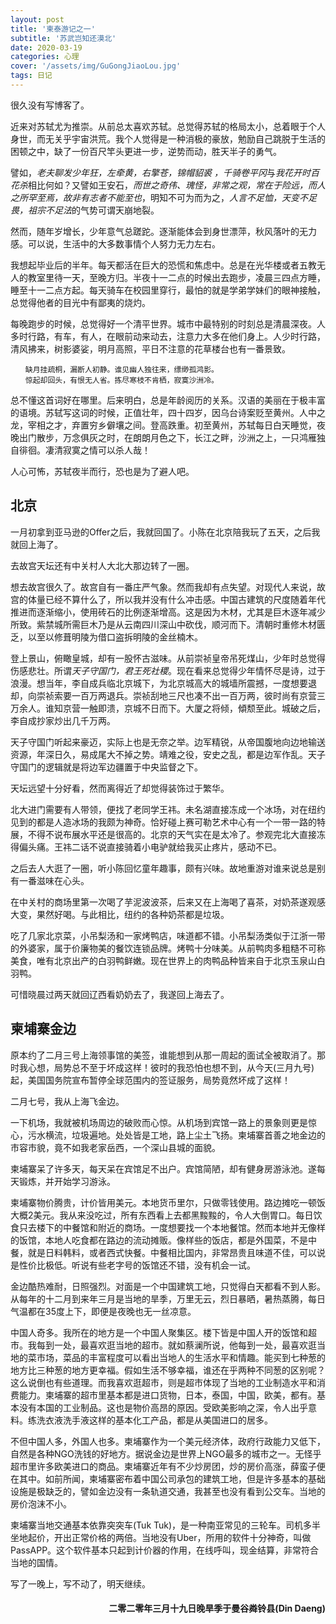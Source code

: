 ```yaml
---
layout: post
title: '柬泰游记之一'
subtitle: '苏武岂知还漠北'
date: 2020-03-19
categories: 心理
cover: '/assets/img/GuGongJiaoLou.jpg'
tags: 日记
---
```


很久没有写博客了。

近来对苏轼尤为推崇。从前总太喜欢苏轼。总觉得苏轼的格局太小，总着眼于个人身世，而无关乎宇宙洪荒。我个人觉得是一种消极的豪放，勉励自己跳脱于生活的困顿之中，缺了一份百尺竿头更进一步，逆势而动，胜天半子的勇气。

譬如，*老夫聊发少年狂，左牵黄，右擎苍，锦帽貂裘 ，千骑卷平冈*与*我花开时百花杀*相比何如？又譬如王安石，*而世之奇伟、瑰怪，非常之观，常在于险远，而人之所罕至焉，故非有志者不能至也*，明知不可为而为之，*人言不足恤，天变不足畏，祖宗不足法*的气势可谓天崩地裂。

然而，随年岁增长，少年意气总蹉跎。逐渐能体会到身世漂萍，秋风落叶的无力感。可以说，生活中的大多数事情个人努力无力左右。

我想起毕业后的半年。每天都活在巨大的恐慌和焦虑中。总是在光华楼或者五教无人的教室里待一天，至晚方归。半夜十一二点的时候出去跑步，凌晨三四点方睡，睡至十一二点方起。每天骑车在校园里穿行，最怕的就是学弟学妹们的眼神接触，总觉得他者的目光中有鄙夷的烧灼。

每晚跑步的时候，总觉得好一个清平世界。城市中最特别的时刻总是清晨深夜。人多时行路，有车，有人，在眼前动来动去，注意力大多在他们身上。人少时行路，清风拂来，树影婆娑，明月高照，平日不注意的花草楼台也有一番景致。

```
　　缺月挂疏桐，漏断人初静。谁见幽人独往来，缥缈孤鸿影。
　　惊起却回头，有恨无人省。拣尽寒枝不肯栖，寂寞沙洲冷。
```

总不懂这首词好在哪里。后来明白，总是年龄阅历的关系。汉语的美丽在于极丰富的语境。苏轼写这词的时候，正值壮年，四十四岁，因乌台诗案贬至黄州。人中之龙，宰相之才，弃置穷乡僻壤之间。登高跌重。初至黄州，苏轼每日白天睡觉，夜晚出门散步，万念俱灰之时，在朗朗月色之下，长江之畔，沙洲之上，一只鸿雁独自徘徊。凄清寂寞之情可以杀人哉！

人心可怖，苏轼夜半而行，恐也是为了避人吧。

## 北京

一月初拿到亚马逊的Offer之后，我就回国了。小陈在北京陪我玩了五天，之后我就回上海了。

去故宫天坛还有中关村人大北大那边转了一圈。

想去故宫很久了。故宫自有一番庄严气象。然而我却有点失望。对现代人来说，故宫的体量已经不算什么了，所以我并没有什么冲击感。中国古建筑的尺度随着年代推进而逐渐缩小，使用砖石的比例逐渐增高。这是因为木材，尤其是巨木逐年减少所致。紫禁城所需巨木乃是从云南四川深山中砍伐，顺河而下。清朝时重修木材匮乏，以至以修葺明陵为借口盗拆明陵的金丝楠木。

登上景山，俯瞰皇城，却有一股怀古滋味。从前崇祯皇帝吊死煤山，少年时总觉得伤感悲壮。所谓*天子守国门，君王死社稷*。现在看来总觉得少年情怀尽是诗，过于浪漫。想当年，李自成兵临北京城下，为北京城高大的城墙所震撼，一度想要退却，向崇祯索要一百万两退兵。崇祯刮地三尺也凑不出一百万两，彼时尚有京营三万余人。谁知京营一触即溃，京城不日而下。大厦之将倾，傾颓至此。城破之后，李自成抄家炒出几千万两。

天子守国门听起来豪迈，实际上也是无奈之举。边军精锐，从帝国腹地向边地输送资源，年深日久，易成尾大不掉之势。靖难之役，安史之乱，都是边军作乱。天子守国门的逻辑就是将边军边疆置于中央监督之下。

天坛远望十分好看，然而离得近了却觉得装饰过于繁华。

北大进门需要有人带领，便找了老同学王祎。未名湖直接冻成一个冰场，对在纽约见到的都是人造冰场的我颇为神奇。恰好碰上赛可勒艺术中心有一个一带一路的特展，不得不说布展水平还是很高的。北京的天气实在是太冷了。参观完北大直接冻得偏头痛。王祎二话不说直接骑着小电驴就给我买止疼片，感动不已。

之后去人大逛了一圈，听小陈回忆童年趣事，颇有兴味。故地重游对谁来说总是别有一番滋味在心头。

在中关村的商场里第一次喝了芋泥波波茶，后来又在上海喝了喜茶，对奶茶遂观感大变，果然好喝。与此相比，纽约的各种奶茶都是垃圾。

吃了几家北京菜，小吊梨汤和一家烤鸭店，味道都不错。小吊梨汤类似于江浙一带的外婆家，属于价廉物美的餐饮连锁品牌。烤鸭十分味美。从前鸭肉多粗糙不可称美食，唯有北京出产的白羽鸭鲜嫩。现在世界上的肉鸭品种皆来自于北京玉泉山白羽鸭。

可惜晓晨过两天就回辽西看奶奶去了，我遂回上海去了。

## 柬埔寨金边

原本约了二月三号上海领事馆的美签，谁能想到从那一周起的面试全被取消了。那时我心想，局势总不至于坏成这样！彼时的我恐怕也想不到，从今天(三月九号)起，美国国务院宣布暂停全球范围内的签证服务，局势竟然坏成了这样！

二月七号，我从上海飞金边。

一下机场，我就被机场周边的破败而心惊。从机场到宾馆一路上的景象则更是惊心，污水横流，垃圾遍地。处处皆是工地，路上尘土飞扬。柬埔寨首善之地金边的市容市貌，竟不如我老家岳西，一个深山县城的面貌。

柬埔寨呆了许多天，每天呆在宾馆足不出户。宾馆简陋，却有健身房游泳池。遂每天锻炼，并开始学习游泳。

柬埔寨物价腾贵，计价皆用美元。本地货币里尔，只做零钱使用。路边摊吃一顿饭大概2美元。我从来没吃过，所有东西看上去都黑黢黢的，令人大倒胃口。每日饮食只去楼下的中餐馆和附近的商场。一度想要找一个本地餐馆。然而本地并无像样的饭馆，本地人吃食都在路边的流动摊贩。像样些的饭店，都是外国菜，不是中餐，就是日料韩料，或者西式快餐。中餐相比国内，非常昂贵且味道不佳，可以说是性价比极低。听说有些老字号的饭馆还不错，没有机会一试。

金边酷热难耐，日照强烈。对面是一个中国建筑工地，只觉得白天都看不到人影。从每年的十二月到来年三月是当地的旱季，万里无云，烈日暴晒，暑热蒸腾，每日气温都在35度上下，即便是夜晚也无一丝凉意。

中国人奇多。我所在的地方是一个中国人聚集区。楼下皆是中国人开的饭馆和超市。我每到一处，最喜欢逛当地的超市。就如蔡澜所说，他每到一处，最喜欢逛当地的菜市场，菜品的丰富程度可以看出当地人的生活水平和情趣。能买到七种葱的地方比三种葱的地方更幸福。假如生活不够幸福，谁还在乎两种不同葱的区别呢？这么说倒也有些道理。而我喜欢逛超市，则是超市体现了当地的工业制造水平和消费能力。柬埔寨的超市里基本都是进口货物，日本，泰国，中国，欧美，都有。基本没有本国的工业制品。这也是物价高昂的原因。受欧美影响之深，令人出乎意料。练洗衣液洗手液这样的基本化工产品，都是从美国进口的居多。

不但中国人多，外国人也多。柬埔寨作为一个美元经济体，政府行政能力又低下，自然是各种NGO洗钱的好地方。据说金边是世界上NGO最多的城市之一。无怪乎超市里许多欧美进口的商品。柬埔寨近年有不少炒房团，炒的房价高涨，薛蛮子便在其中。如前所闻，柬埔寨密布着中国公司承包的建筑工地，但是许多基本的基础设施是极缺乏的，譬如金边没有一条轨道交通，我甚至也没有看到公交车。当地的房价泡沫不小。

柬埔寨当地交通基本依靠突突车(Tuk Tuk)，是一种南亚常见的三轮车。司机多半坐地起价，开出正常价格的两倍。当地没有Uber，所用的软件十分神奇，叫做PassAPP。这个软件基本只起到计价器的作用，在线呼叫，现金结算，非常符合当地的国情。

写了一晚上，写不动了，明天继续。
 
<h4 style='text-align:right'>二零二零年三月十九日晚旱季于曼谷粦铃县(Din Daeng)</h4>
